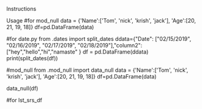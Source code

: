 Instructions

Usage
#for mod_null
data = {'Name':['Tom', 'nick', 'krish', 'jack'],
        'Age':[20, 21, 19, 18]}
df=pd.DataFrame(data)


#for date.py
from .dates import split_dates
ddata={"Date": ["02/15/2019", "02/16/2019", "02/17/2019", "02/18/2019"],"column2":["hey","hello","hi","namaste" }
df = pd.DataFrame(ddata)
print(split_dates(df))

#mod_null
from .mod_null import data_null
data = {'Name':['Tom', 'nick', 'krish', 'jack'],
        'Age':[20, 21, 19, 18]}
df=pd.DataFrame(data)

data_null(df)

#for lst_srs_df
